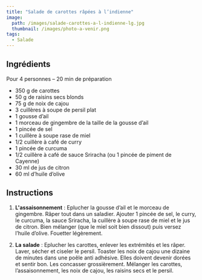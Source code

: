 ```yaml
---
title: "Salade de carottes râpées à l’indienne"
image: 
  path: /images/salade-carottes-a-l-indienne-lg.jpg
  thumbnail: /images/photo-a-venir.png
tags:
  - Salade
---
```


## Ingrédients

Pour 4 personnes – 20 min de préparation

* 350 g de carottes
* 50 g de raisins secs blonds
* 75 g de noix de cajou
* 3 cuillères à soupe de persil plat
* 1 gousse d’ail
* 1 morceau de gingembre de la taille de la gousse d’ail
* 1 pincée de sel
* 1 cuillère à soupe rase de miel
* 1/2 cuillère à café de curry
* 1 pincée de curcuma
* 1/2 cuillère à café de sauce Sriracha (ou 1 pincée de piment de Cayenne)
* 30 ml de jus de citron
* 60 ml d’huile d’olive
	
## Instructions

1. **L'assaisonnement** : Eplucher la gousse d’ail et le morceau de gingembre. Râper tout dans un saladier. Ajouter 1 pincée de sel, le curry, le curcuma, la sauce Sriracha, la cuillère à soupe rase de miel et le jus de citron. Bien mélanger (que le miel soit bien dissout) puis versez l’huile d’olive. Fouetter légèrement.

2. **La salade** : Eplucher les carottes, enlever les extrémités et les râper. Laver, sécher et ciseler le persil. Toaster les noix de cajou une dizaine de minutes dans une poêle anti adhésive. Elles doivent devenir dorées et sentir bon. Les concasser grossièrement. Mélanger les carottes, l’assaisonnement, les noix de cajou, les raisins secs et le persil.